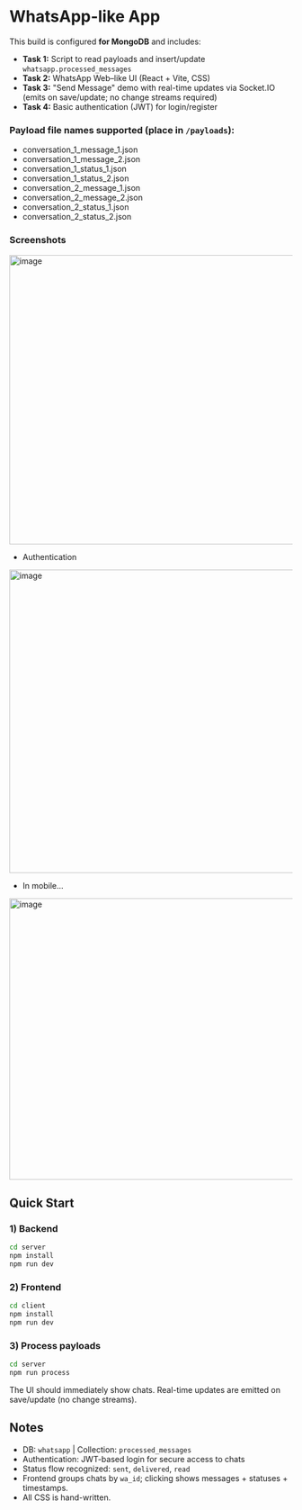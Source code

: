 # WhatsApp-like App 

This build is configured **for MongoDB** and includes:
- **Task 1:** Script to read payloads and insert/update `whatsapp.processed_messages`
- **Task 2:** WhatsApp Web–like UI (React + Vite, CSS)
- **Task 3:** "Send Message" demo with real-time updates via Socket.IO (emits on save/update; no change streams required)
- **Task 4:** Basic authentication (JWT) for login/register

### Payload file names supported (place in `/payloads`):
- conversation_1_message_1.json
- conversation_1_message_2.json
- conversation_1_status_1.json
- conversation_1_status_2.json
- conversation_2_message_1.json
- conversation_2_message_2.json
- conversation_2_status_1.json
- conversation_2_status_2.json

### Screenshots
<img width="1919" height="514" alt="image" src="https://github.com/user-attachments/assets/41c9c2d0-f456-4fee-8e06-1bcf785f13d7" />

- Authentication
<img width="647" height="539" alt="image" src="https://github.com/user-attachments/assets/a7f593cc-f62b-4673-bb50-be3f909db0de" />

- In mobile...
<img width="625" height="500" alt="image" src="https://github.com/user-attachments/assets/9113151c-ea78-4894-9692-3050f1ef08d7" />



## Quick Start

### 1) Backend
```bash
cd server
npm install
npm run dev             
```

### 2) Frontend
```bash
cd client
npm install
npm run dev      
```

### 3) Process payloads
```bash
cd server
npm run process      
```
The UI should immediately show chats. Real-time updates are emitted on save/update (no change streams).

## Notes
- DB: `whatsapp` | Collection: `processed_messages`
- Authentication: JWT-based login for secure access to chats  
- Status flow recognized: `sent`, `delivered`, `read`
- Frontend groups chats by `wa_id`; clicking shows messages + statuses + timestamps.
- All CSS is hand-written.
